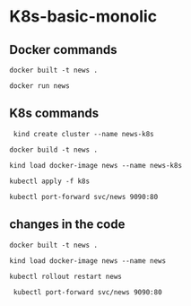 # K8s-basic-monolic
## Docker commands 

```docker built -t news . ```

``` docker run news ```

## K8s commands 

``` kind create cluster --name news-k8s```

 ``` docker build -t news . ```

 ``` kind load docker-image news --name news-k8s ```

 ``` kubectl apply -f k8s  ```

 ``` kubectl port-forward svc/news 9090:80 ```



## changes in the code 
``` docker built -t news . ```

 ``` kind load docker-image news --name news  ```

 ``` kubectl rollout restart news  ```

 ``` kubectl port-forward svc/news 9090:80```
